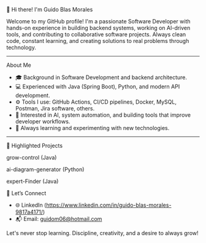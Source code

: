 👋 Hi there! I'm Guido Blas Morales

Welcome to my GitHub profile! I'm a passionate Software Developer with hands-on experience in building backend systems, working on AI-driven tools, and contributing to collaborative software projects. Always clean code, constant learning, and creating solutions to real problems through technology.

---

About Me

- 🎓 Background in Software Development and backend architecture.
- 💻 Experienced with Java (Spring Boot), Python, and modern API development.
- ⚙️ Tools I use: GitHub Actions, CI/CD pipelines, Docker, MySQL, Postman, Jira software, others.
- 🤖 Interested in AI, system automation, and building tools that improve developer workflows.
- 🧠 Always learning and experimenting with new technologies.

---
📌 Highlighted Projects

grow-control (Java)

ai-diagram-generator (Python)

expert-Finder (Java)

🤝 Let’s Connect

- 🌐 LinkedIn (https://www.linkedin.com/in/guido-blas-morales-9817a4171/)
- 📬 Email: guidom06@hotmail.com

Let's never stop learning. Discipline, creativity, and a desire to always grow!
